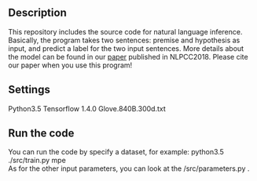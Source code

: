
## Description
This repository includes the source code for natural language inference. Basically, the program takes two sentences: premise and hypothesis as input, and predict a label for the two input sentences.
More details about the model can be found in our [paper]() published in NLPCC2018. Please cite our paper when you use this program!

## Settings
Python3.5 
Tensorflow 1.4.0
Glove.840B.300d.txt

## Run the code
You can run the code by specify a dataset, for example:  python3.5 ./src/train.py  mpe  
As for the other input parameters, you can look at the /src/parameters.py .
